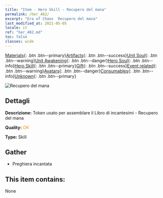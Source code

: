 ```yaml
---
title: "Item - Hero Skill - Recupero del mana"
permalink: /her_482/
excerpt: "Era of Chaos  Recupero del mana"
last_modified_at: 2021-05-05
locale: it
ref: "her_482.md"
toc: false
classes: wide
---
```

 [Materials](/ItemsIT/){: .btn .btn--primary}[Artifacts](/ItemsIT/Artifacts/){: .btn .btn--success}[Unit Soul](/ItemsIT/UnitSoul/){: .btn .btn--warning}[Unit Awakening](/ItemsIT/UnitAwakening/){: .btn .btn--danger}[Hero Soul](/ItemsIT/HeroSoul/){: .btn .btn--info}[Hero Skill](/ItemsIT/HeroSkill/){: .btn .btn--primary}[Gift](/ItemsIT/Gift/){: .btn .btn--success}[Event related](/ItemsIT/Events/){: .btn .btn--warning}[Avatars](/ItemsIT/Avatars/){: .btn .btn--danger}[Consumables](/ItemsIT/Consumables/){: .btn .btn--info}[Unknown](/ItemsIT/Unknown/){: .btn .btn--primary}

 ![Recupero del mana](/images/t/ps_falichongying.png)

## Dettagli
 **Descrizione:** Token usato per assemblare il Libro di incantesimi - Recupero del mana

 **Quality:** <span style="color: #FF8C00">OK</span>

 **Type:** Skill

## Gather

*    Preghiera incantata 

## This item contains:

  None

